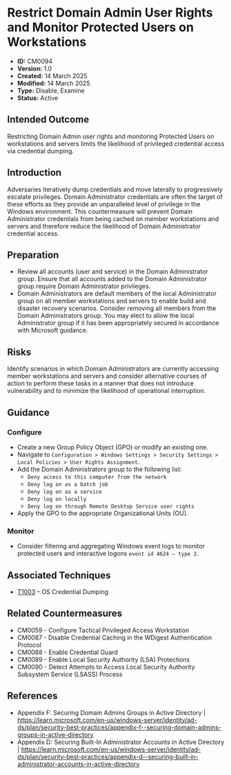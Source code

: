 # Restrict Domain Admin User Rights and Monitor Protected Users on Workstations

* **ID:** CM0094
* **Version:** 1.0
* **Created:** 14 March 2025
* **Modified:** 14 March 2025
* **Type:** Disable, Examine
* **Status:** Active

## Intended Outcome

Restricting Domain Admin user rights and monitoring Protected Users on workstations and servers limits the likelihood of privileged credential access via credential dumping.

## Introduction

Adversaries iteratively dump credentials and move laterally to progressively escalate privileges.  Domain Administrator credentials are often the target of these efforts as they provide an unparalleled level of privilege in the Windows environment.  This countermeasure will prevent Domain Administrator credentials from being cached on member workstations and servers and therefore reduce the likelihood of Domain Administrator credential access.

## Preparation

-	Review all accounts (user and service) in the Domain Administrator group.  Ensure that all accounts added to the Domain Administrator group require Domain Administrator privileges.  
-	Domain Administrators are default members of the local Administrator group on all member workstations and servers to enable build and disaster recovery scenarios. Consider removing all members from the Domain Administrators group.  You may elect to allow the local Administrator group if it has been appropriately secured in accordance with Microsoft guidance.   

## Risks

Identify scenarios in which Domain Administrators are currently accessing member workstations and servers and consider alternative courses of action to perform these tasks in a manner that does not introduce vulnerability and to minimize the likelihood of operational interruption.  

## Guidance

### Configure

-	Create a new Group Policy Object (GPO) or modify an existing one.
-	Navigate to `Configuration > Windows Settings > Security Settings > Local Policies > User Rights Assignment`.
-	Add the Domain Administrators group to the following list:
    - `Deny access to this computer from the network`
    - `Deny log on as a batch job`
    - `Deny log on as a service`
    - `Deny log on locally`
    - `Deny log on through Remote Desktop Service user rights`
-	Apply the GPO to the appropriate Organizational Units (OU).

### Monitor

-	Consider filtering and aggregating Windows event logs to monitor protected users and interactive logons `event id 4624 – type 2`.

## Associated Techniques

-	[T1003](https://attack.mitre.org/techniques/T1003) – OS Credential Dumping

## Related Countermeasures

- CM0059 - Configure Tactical Privileged Access Workstation
- CM0087 - Disable Credential Caching in the WDigest Authentication Protocol
- CM0088 - Enable Credential Guard
- CM0089 - Enable Local Security Authority (LSA) Protections
- CM0090 - Detect Attempts to Access Local Security Authority Subsystem Service (LSASS) Process

## References

- Appendix F: Securing Domain Admins Groups in Active Directory | <https://learn.microsoft.com/en-us/windows-server/identity/ad-ds/plan/security-best-practices/appendix-f--securing-domain-admins-groups-in-active-directory>
- Appendix D: Securing Built-In Administrator Accounts in Active Directory | <https://learn.microsoft.com/en-us/windows-server/identity/ad-ds/plan/security-best-practices/appendix-d--securing-built-in-administrator-accounts-in-active-directory>

